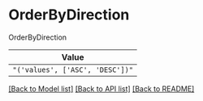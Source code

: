 # OrderByDirection

OrderByDirection

| **Value** |
| --------- |
| `"('values', ['ASC', 'DESC'])"` |


[[Back to Model list]](../../README.md#documentation-for-models) [[Back to API list]](../../README.md#documentation-for-api-endpoints) [[Back to README]](../../README.md)
